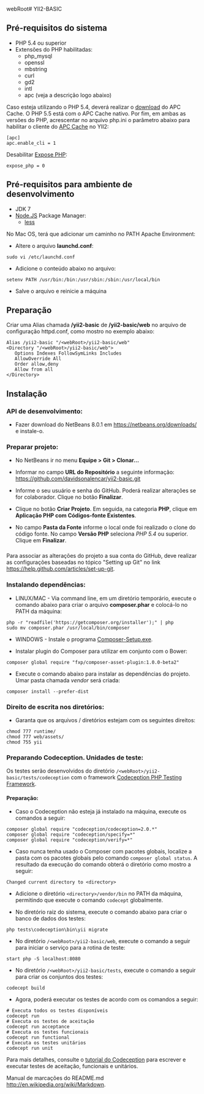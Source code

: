 webRoot# YII2-BASIC

## Pré-requisitos do sistema

<ul>
    <li>PHP 5.4 ou superior</li>
    <li>Extensões do PHP habilitadas:
        <ul>
            <li>php_mysql</li>
            <li>openssl</li>
            <li>mbstring</li>
            <li>curl</li>
            <li>gd2</li>
            <li>intl</li>
            <li>apc (veja a descrição logo abaixo)</li>
        </ul>
    </li>
</ul>

Caso esteja utilizando o PHP 5.4, deverá realizar o [download](http://windows.php.net/downloads/pecl/releases/apc/3.1.13/php_apc-3.1.13-5.4-ts-vc9-x86.zip) do APC Cache. O PHP 5.5 está com o APC Cache nativo. Por fim, em ambas as versões do PHP, acrescentar no arquivo php.ini o parâmetro abaixo para habilitar o cliente do [APC Cache](http://php.net/manual/pt_BR/book.apc.php) no YII2:
```
[apc]
apc.enable_cli = 1
```

Desabilitar [Expose PHP](http://lv1.php.net/manual/en/ini.core.php#ini.expose-php):
```
expose_php = 0
```

## Pré-requisitos para ambiente de desenvolvimento
<ul>
    <li>JDK 7</li>
    <li><a href="http://nodejs.org">Node.JS</a> Package Manager:
        <ul>
            <li><a href="https://www.npmjs.org/package/less">less</a></l>
        </ul>
    </li>
</ul>

No Mac OS, terá que adicionar um caminho no PATH Apache Environment:
* Altere o arquivo **launchd.conf**:
```
sudo vi /etc/launchd.conf
```

* Adicione o conteúdo abaixo no arquivo:
```
setenv PATH /usr/bin:/bin:/usr/sbin:/sbin:/usr/local/bin
```

* Salve o arquivo e reinicie a máquina

## Preparação

Criar uma Alias chamada **/yii2-basic** de **/yii2-basic/web** no arquivo de configuração httpd.conf, como mostro no exemplo abaixo:
```
Alias /yii2-basic "/<webRoot>/yii2-basic/web"
<Directory "/<webRoot>/yii2-basic/web">
   Options Indexes FollowSymLinks Includes
   AllowOverride All
   Order allow,deny
   Allow from all
</Directory>
```

## Instalação

### API de desenvolvimento:

* Fazer download do NetBeans 8.0.1 em https://netbeans.org/downloads/ e instale-o.

### Preparar projeto:

* No NetBeans ir no menu **Equipe > Git > Clonar...**

* Informar no campo **URL do Repositório** a seguinte informação: https://github.com/davidsonalencar/yii2-basic.git

* Informe o seu usuário e senha do GitHub. Poderá realizar alterações se for colaborador. Clique no botão **Finalizar**.

* Clique no botão **Criar Projeto**. Em seguida, na categoria **PHP**, clique em **Aplicação PHP com Códigos-fonte Existentes**. 

* No campo **Pasta da Fonte** informe o local onde foi realizado o clone do código fonte. No campo **Versão PHP** seleciona *PHP 5.4* ou superior. Clique em **Finalizar**.

### 
Para associar as alterações do projeto a sua conta do GitHub, deve realizar as configurações baseadas no tópico "Setting up Git" no link https://help.github.com/articles/set-up-git.

### Instalando dependências:

* LINUX/MAC - Via command line, em um diretório temporário, execute o comando abaixo para criar o arquivo **composer.phar** e colocá-lo no PATH da máquina: 
```
php -r "readfile('https://getcomposer.org/installer');" | php
sudo mv composer.phar /usr/local/bin/composer
```

* WINDOWS - Instale o programa [Composer-Setup.exe](https://getcomposer.org/Composer-Setup.exe). 

* Instalar plugin do Composer para utilizar em conjunto com o Bower:
```
composer global require "fxp/composer-asset-plugin:1.0.0-beta2"
```

* Execute o comando abaixo para instalar as dependências do projeto. Umar pasta chamada *vendor* será criada:
```
composer install --prefer-dist
```

### Direito de escrita nos diretórios:

* Garanta que os arquivos / diretórios estejam com os seguintes direitos:
```
chmod 777 runtime/
chmod 777 web/assets/
chmod 755 yii
```

### Preparando Codeception. Unidades de teste:

Os testes serão desenvolvidos do diretório ```/<webRoot>/yii2-basic/tests/codeception``` com o framework [Codeception PHP Testing Framework](http://codeception.com/).

#### Preparação:

* Caso o Codeception não esteja já instalado na máquina, execute os comandos a seguir:
```
composer global require "codeception/codeception=2.0.*"
composer global require "codeception/specify=*"
composer global require "codeception/verify=*"
```

* Caso nunca tenha usado o Composer com pacotes globais, localize a pasta com os pacotes globais pelo comando ```composer global status```. A resultado da execução do comando obterá o diretório como mostro a seguir:
```
Changed current directory to <directory>
```

* Adicione o diretório ```<directory>/vendor/bin``` no PATH da máquina, permitindo que execute o comando ```codecept``` globalmente.

* No diretório raiz do sistema, execute o comando abaixo para criar o banco de dados dos testes:
```
php tests\codeception\bin\yii migrate
```

* No diretório ```/<webRoot>/yii2-basic/web```, execute o comando a seguir para iniciar o serviço para a rotina de teste:
```
start php -S localhost:8080
```

* No diretório ```/<webRoot>/yii2-basic/tests```, execute o comando a seguir para criar os conjuntos dos testes:
```
codecept build
```

* Agora, poderá executar os testes de acordo com os comandos a seguir:
```
# Executa todos os testes disponíveis
codecept run
# Executa os testes de aceitação
codecept run acceptance
# Executa os testes funcionais
codecept run functional
# Executa os testes unitários
codecept run unit
```

Para mais detalhes, consulte o [tutorial do Codeception](http://codeception.com/docs/01-Introduction) para escrever e executar testes de aceitação, funcionais e unitários.

Manual de marcações do README.md http://en.wikipedia.org/wiki/Markdown.
